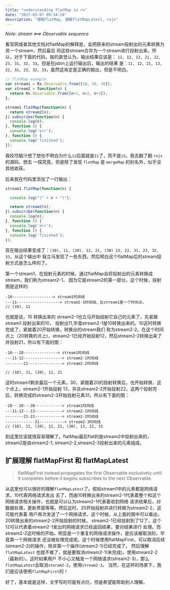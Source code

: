 ```yaml
---
title: "understanding flatMap in rx"
date: "2017-03-07 09:34:18"
description: "理解flatMap, 理解flatMapLatest, rxjs"
---
```


<em>Note: stream <==> Observable sequence</em>

看官网或者其他文档对flatMap的解释是，会把原来的stream投射出的元素转换为另一个stream，然后最后
将这些stream合并为一个stream进行投射出来。所以，对于下面的代码，我的直觉认为，输出结果应该是：
`11, 12, 13, 21, 22, 23, 31, 32, 33`。但是在jsbin上运行输出后，输出的结果
是：`11, 12, 21, 13, 22, 31, 23, 32, 33`，虽然这肯定是正确的输出，但是不明白。

```js
// flatMap example
var stream1 = Rx.Observable.from([10, 20, 30]);
var stream2 = function(n) {
  return Rx.Observable.from([n+1, n+2, n+3]);
};

stream1.flatMap(function(n) {
  return stream2(n);
}).subscribe(function(n) {
  console.log(n);
}, function () {
  console.log('err');
}, function () {
  console.log('finished');
});
```

我绞尽脑汁想了想也不明白为什么`12`后面就是`21`了，而不是`13`。我去翻了翻 `rxjs` 的源码，想去
一探究竟，但是除了发现 `flatMap` 是 `mergeMap` 的别名外，似乎没其他收获。

后来我在代码里添加了一行输出：

```js
stream1.flatMap(function(n) {

  console.log("(" + n + ")");

  return stream2(n);
}).subscribe(function(n) {
  console.log(n);
}, function () {
  console.log('err');
}, function () {
  console.log('finished');
});
```

现在输出结果变成了：`(10), 11, (20), 12, 21, (30) 13, 22, 31, 23, 32, 33`，从这个输出中
我立马发现了一些东西，然后明白这个flatMap后的stream投射方式是怎么样的了。

第一个stream1，在投射元素的时候，通过flatMap会将投射出的元素转换成stream，我们称为stream2-1，
因为它是stream2的第一部分。这个时候，投射图是这样的:

```
-10------------------> stream1时间线
---11-------------------> stream2-1时间线，比stream1差一个时间点。
// (10), 11
```

也就是说，10 转换出来的 stream2-1也立马开始投射它自己的元素了，先紧跟 stream1 投射出来的10，
投射出11,毕竟stream2-1是10转换出来的。10这时转换完成了，紧接着20开始转换，转换出的stream我们
称为stream2-2。在这个时间点上（20转换的点上)，stream2-1已经开始投射12，然后stream2-2转换出来了
并投射21，所以有下面的图：

```
-10---20---------------> stream1时间线
---11-12-----------------> stream2-1时间线
--------21---------------> stream2-2时间线

// (10), 11, (20), 12, 21
```

这时stream1剩余最后一个元素，30，紧跟着20的投射转换后，也开始转换，这个点上，stream2-1开始投射
13，并且stream2-2开始投射22，这两个投射完后，转换完成的stream2-3开始投射元素31，所以有下面的图：

```
-10---20---30------------> stream1时间线
---11-12---13------------> stream2-1时间线
--------21-22------------> stream2-2时间线
-------------31-----------> stream2-3时间线
// (10), 11, (20), 12, 21, (30), 13, 22, 31
```

到这里应该就很容易理解了。flatMap最后flat的是stream2中投射出来的，stream2是由stream2-1,
stream2-2,stream2-3投射出来的元素组成。

## 扩展理解 flatMapFirst 和 flatMapLatest

> flatMapFirst instead propagates the first Observable exclusively until it completes before it begins subscribes to the next Observable.

从这里也可以很好的理解`flatMapLatest`了。假如stream1中的元素都是网络请求，10代表网络请求发出
去了，而由10转换出来的stream2-1代表着整个和这个网络请求相关操作，也就是可以认为stream2-1代表着收到网络
请求结果后，对数据处理，更新界面等等。然后这时，20开始投射并进行转换为stream2-2，这可能代表着
用户再次发送了一个网络请求，这个时候，从上面的图中可以看出，20转换出来的stream2-2开始投射的时候，
stream2-1已经投射到了12了，这个12可以代表着stream2-1发出的网络请求已经返回结果，要对结果进行
处理。而stream2-2这时候的开始，明显是一个重复的网络请求操作，是应该被取消的，毕竟第一个网络请求
还没被处理完成呢。这个时候使用flatMapFirst，可以取消后续(stream2-2)的操作，除非第一个操作(stream2-1)已经完成了。
然后理解 `flatMapLatest` 也就不难了，就是要取消stream2-1(未完成)，使用stream2-2（最新的）。这时如果用户
不小心又触发一个网络请求(stream2-3)，那么`flatMapLatest`会取消`steram2-2`，使用`stream2-3`。
当然，在这样的场景下，我们是应该使用`flatMapFirst`的！

好了，基本就是这样，文字写的可能有点烂，但是希望能帮助别人理解。
